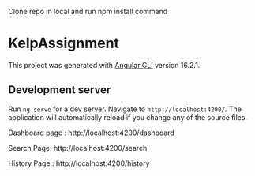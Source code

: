 Clone repo in local and run npm install command 

# KelpAssignment

This project was generated with [Angular CLI](https://github.com/angular/angular-cli) version 16.2.1.

## Development server

Run `ng serve` for a dev server. Navigate to `http://localhost:4200/`. The application will automatically reload if you change any of the source files.

Dashboard page : http://localhost:4200/dashboard

Search Page:  http://localhost:4200/search

History Page : http://localhost:4200/history

